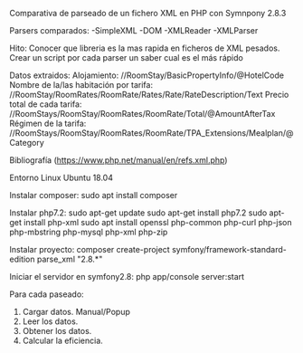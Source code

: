 
Comparativa de parseado de un fichero XML en PHP con Symnpony 2.8.3

Parsers comparados:
-SimpleXML
-DOM
-XMLReader
-XMLParser

Hito: Conocer que libreria es la mas rapida en ficheros de XML pesados. Crear un script por cada parser un saber cual es el más rápido

Datos extraidos:
Alojamiento: //RoomStay/BasicPropertyInfo/@HotelCode
Nombre de la/las habitación por tarifa: //RoomStay/RoomRates/RoomRate/Rates/Rate/RateDescription/Text
Precio total de cada tarifa: //RoomStays/RoomStay/RoomRates/RoomRate/Total/@AmountAfterTax
Régimen de la tarifa: //RoomStays/RoomStay/RoomRates/RoomRate/TPA_Extensions/Mealplan/@Category


Bibliografía (https://www.php.net/manual/en/refs.xml.php)

Entorno Linux Ubuntu 18.04

Instalar composer:
sudo apt install composer

Instalar php7.2:
sudo apt-get update
sudo apt-get install php7.2
sudo apt-get install php-xml
sudo apt install openssl php-common php-curl php-json php-mbstring php-mysql php-xml php-zip


Instalar proyecto:
composer create-project symfony/framework-standard-edition parse_xml "2.8.*"

Iniciar el servidor en symfony2.8:
php app/console server:start

Para cada paseado:
1. Cargar datos. Manual/Popup 
2. Leer los datos.
3. Obtener los datos.
4. Calcular la eficiencia.



